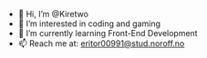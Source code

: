 - 👋 Hi, I’m @Kiretwo
- 👀 I’m interested in coding and gaming
- 🌱 I’m currently learning Front-End Development
- 📫 Reach me at: eritor00991@stud.noroff.no 

<!---
Kiretwo/Kiretwo is a ✨ special ✨ repository because its `README.md` (this file) appears on your GitHub profile.
You can click the Preview link to take a look at your changes.
--->

